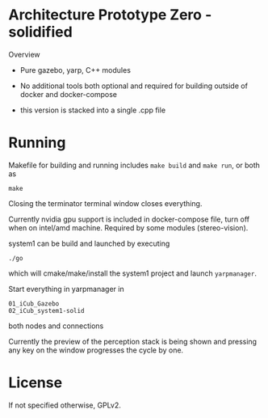 # Architecture Prototype Zero - solidified

Overview
- Pure gazebo, yarp, C++ modules
- No additional tools both optional and required for building outside of docker and docker-compose

- this version is stacked into a single .cpp file

# Running

Makefile for building and running includes `make build` and `make run`, or both as

    make

Closing the terminator terminal window closes everything.

Currently nvidia gpu support is included in docker-compose file, turn off when on intel/amd machine. Required by some modules (stereo-vision).

system1 can be build and launched by executing

    ./go

which will cmake/make/install the system1 project and launch `yarpmanager`.

Start everything in yarpmanager in

    01_iCub_Gazebo
    02_iCub_system1-solid

both nodes and connections

Currently the preview of the perception stack is being shown and pressing any key on the window progresses the cycle by one.


# License

If not specified otherwise, GPLv2.

